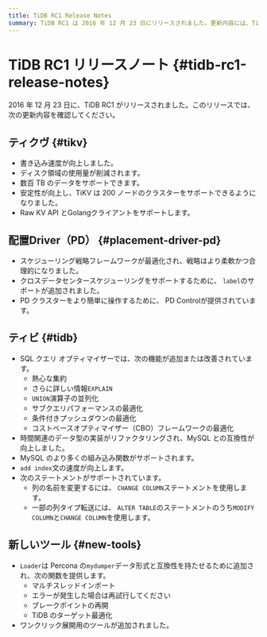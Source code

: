 ```yaml
---
title: TiDB RC1 Release Notes
summary: TiDB RC1 は 2016 年 12 月 23 日にリリースされました。更新内容には、TiKV の書き込み速度の向上とディスク領域使用量の削減、PD のスケジュール戦略フレームワークの最適化、SQL クエリ オプティマイザーの機能追加、TiDB の新しいツールなどが含まれています。また、このリリースでは、MySQL の組み込み関数がさらにサポートされ、add index` ステートメントの速度が向上しています。
---
```


# TiDB RC1 リリースノート {#tidb-rc1-release-notes}

2016 年 12 月 23 日に、TiDB RC1 がリリースされました。このリリースでは、次の更新内容を確認してください。

## ティクヴ {#tikv}

-   書き込み速度が向上しました。
-   ディスク領域の使用量が削減されます。
-   数百 TB のデータをサポートできます。
-   安定性が向上し、TiKV は 200 ノードのクラスターをサポートできるようになりました。
-   Raw KV API とGolangクライアントをサポートします。

## 配置Driver（PD） {#placement-driver-pd}

-   スケジューリング戦略フレームワークが最適化され、戦略はより柔軟かつ合理的になりました。
-   クロスデータセンタースケジューリングをサポートするために、 `label`のサポートが追加されました。
-   PD クラスターをより簡単に操作するために、 PD Controlが提供されています。

## ティビ {#tidb}

-   SQL クエリ オプティマイザーでは、次の機能が追加または改善されています。
    -   熱心な集約
    -   さらに詳しい情報`EXPLAIN`
    -   `UNION`演算子の並列化
    -   サブクエリパフォーマンスの最適化
    -   条件付きプッシュダウンの最適化
    -   コストベースオプティマイザー（CBO）フレームワークの最適化
-   時間関連のデータ型の実装がリファクタリングされ、MySQL との互換性が向上しました。
-   MySQL のより多くの組み込み関数がサポートされます。
-   `add index`文の速度が向上します。
-   次のステートメントがサポートされています。
    -   列の名前を変更するには、 `CHANGE COLUMN`ステートメントを使用します。
    -   一部の列タイプ転送には、 `ALTER TABLE`のステートメントのうち`MODIFY COLUMN`と`CHANGE COLUMN`を使用します。

## 新しいツール {#new-tools}

-   `Loader`は Percona の`mydumper`データ形式と互換性を持たせるために追加され、次の関数を提供します。
    -   マルチスレッドインポート
    -   エラーが発生した場合は再試行してください
    -   ブレークポイントの再開
    -   TiDB のターゲット最適化
-   ワンクリック展開用のツールが追加されました。

